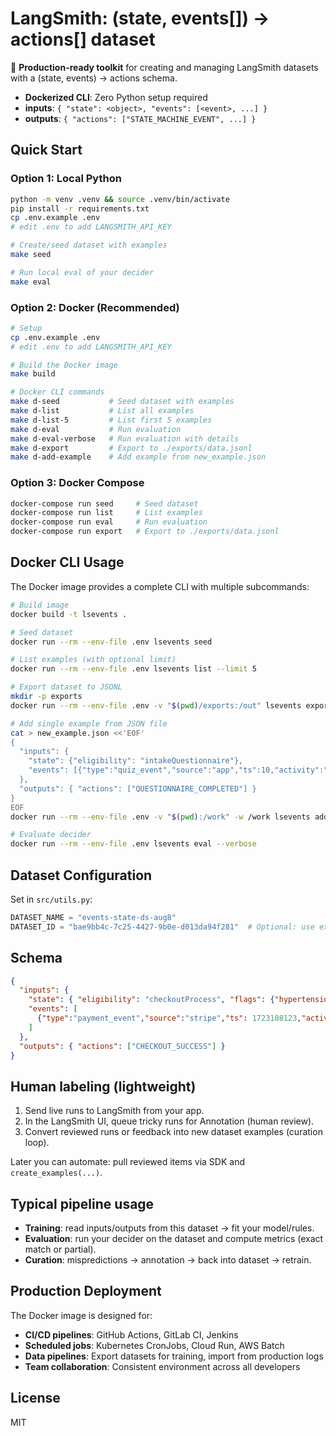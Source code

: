 # LangSmith: (state, events[]) → actions[] dataset

🚀 **Production-ready toolkit** for creating and managing LangSmith datasets with a (state, events) → actions schema.

- **Dockerized CLI**: Zero Python setup required
- **inputs**: `{ "state": <object>, "events": [<event>, ...] }`
- **outputs**: `{ "actions": ["STATE_MACHINE_EVENT", ...] }`

## Quick Start

### Option 1: Local Python
```bash
python -m venv .venv && source .venv/bin/activate
pip install -r requirements.txt
cp .env.example .env
# edit .env to add LANGSMITH_API_KEY

# Create/seed dataset with examples
make seed

# Run local eval of your decider
make eval
```

### Option 2: Docker (Recommended)
```bash
# Setup
cp .env.example .env
# edit .env to add LANGSMITH_API_KEY

# Build the Docker image
make build

# Docker CLI commands
make d-seed           # Seed dataset with examples
make d-list           # List all examples
make d-list-5         # List first 5 examples
make d-eval           # Run evaluation
make d-eval-verbose   # Run evaluation with details
make d-export         # Export to ./exports/data.jsonl
make d-add-example    # Add example from new_example.json
```

### Option 3: Docker Compose
```bash
docker-compose run seed     # Seed dataset
docker-compose run list     # List examples
docker-compose run eval     # Run evaluation
docker-compose run export   # Export to ./exports/data.jsonl
```

## Docker CLI Usage

The Docker image provides a complete CLI with multiple subcommands:

```bash
# Build image
docker build -t lsevents .

# Seed dataset
docker run --rm --env-file .env lsevents seed

# List examples (with optional limit)
docker run --rm --env-file .env lsevents list --limit 5

# Export dataset to JSONL
mkdir -p exports
docker run --rm --env-file .env -v "$(pwd)/exports:/out" lsevents export --out /out/data.jsonl

# Add single example from JSON file
cat > new_example.json <<'EOF'
{
  "inputs": {
    "state": {"eligibility": "intakeQuestionnaire"},
    "events": [{"type":"quiz_event","source":"app","ts":10,"activity":"Quiz finished"}]
  },
  "outputs": { "actions": ["QUESTIONNAIRE_COMPLETED"] }
}
EOF
docker run --rm --env-file .env -v "$(pwd):/work" -w /work lsevents add-example --file new_example.json

# Evaluate decider
docker run --rm --env-file .env lsevents eval --verbose
```

## Dataset Configuration

Set in `src/utils.py`:

```python
DATASET_NAME = "events-state-ds-aug8"
DATASET_ID = "bae9bb4c-7c25-4427-9b0e-d013da94f281"  # Optional: use existing dataset
```

## Schema

```json
{
  "inputs": {
    "state": { "eligibility": "checkoutProcess", "flags": {"hypertension_risk": true} },
    "events": [
      {"type":"payment_event","source":"stripe","ts": 1723108123,"activity":"Payment succeeded"}
    ]
  },
  "outputs": { "actions": ["CHECKOUT_SUCCESS"] }
}
```

## Human labeling (lightweight)

1. Send live runs to LangSmith from your app.
2. In the LangSmith UI, queue tricky runs for Annotation (human review).
3. Convert reviewed runs or feedback into new dataset examples (curation loop).

Later you can automate: pull reviewed items via SDK and `create_examples(...)`.

## Typical pipeline usage

- **Training**: read inputs/outputs from this dataset → fit your model/rules.
- **Evaluation**: run your decider on the dataset and compute metrics (exact match or partial).
- **Curation**: mispredictions → annotation → back into dataset → retrain.

## Production Deployment

The Docker image is designed for:
- **CI/CD pipelines**: GitHub Actions, GitLab CI, Jenkins
- **Scheduled jobs**: Kubernetes CronJobs, Cloud Run, AWS Batch
- **Data pipelines**: Export datasets for training, import from production logs
- **Team collaboration**: Consistent environment across all developers

## License

MIT